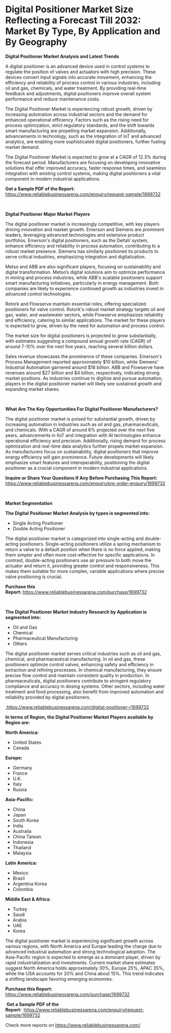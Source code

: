 <p><h1>Digital Positioner Market Size Reflecting a Forecast Till 2032: Market By Type, By Application and By Geography</h1></p><p><strong>Digital Positioner Market Analysis and Latest Trends</strong></p>
<p><p>A digital positioner is an advanced device used in control systems to regulate the position of valves and actuators with high precision. These devices convert input signals into accurate movement, enhancing the efficiency and reliability of process control in various industries, including oil and gas, chemicals, and water treatment. By providing real-time feedback and adjustments, digital positioners improve overall system performance and reduce maintenance costs.</p><p>The Digital Positioner Market is experiencing robust growth, driven by increasing automation across industrial sectors and the demand for enhanced operational efficiency. Factors such as the rising need for process optimization, strict regulatory standards, and the shift towards smart manufacturing are propelling market expansion. Additionally, advancements in technology, such as the integration of IoT and advanced analytics, are enabling more sophisticated digital positioners, further fueling market demand.</p><p>The Digital Positioner Market is expected to grow at a CAGR of 12.3% during the forecast period. Manufacturers are focusing on developing innovative solutions that offer improved accuracy, faster response times, and seamless integration with existing control systems, making digital positioners a vital component in modern industrial applications.</p></p>
<p><strong>Get a Sample PDF of the Report:&nbsp;</strong> <a href="https://www.reliablebusinessarena.com/enquiry/request-sample/1699732?utm_campaign=2515&utm_medium=2&utm_source=Github&utm_content=ia&utm_term=27032025&utm_id=digital-positioner">https://www.reliablebusinessarena.com/enquiry/request-sample/1699732</a></p>
<p>&nbsp;</p>
<p><strong>Digital Positioner Major Market Players</strong></p>
<p><p>The digital positioner market is increasingly competitive, with key players driving innovation and market growth. Emerson and Siemens are prominent leaders, leveraging advanced technologies and extensive product portfolios. Emerson's digital positioners, such as the DeltaV system, enhance efficiency and reliability in process automation, contributing to a robust market presence. Siemens has similarly positioned its products to serve critical industries, emphasizing integration and digitalization.</p><p>Metso and ABB are also significant players, focusing on sustainability and digital transformation. Metso’s digital solutions aim to optimize performance in mining and process industries, while ABB's scalable positioners support smart manufacturing initiatives, particularly in energy management. Both companies are likely to experience continued growth as industries invest in advanced control technologies.</p><p>Rotork and Flowserve maintain essential roles, offering specialized positioners for valve control. Rotork's robust market strategy targets oil and gas, water, and wastewater sectors, while Flowserve emphasizes reliability and efficiency, catering to similar applications. The market for these players is expected to grow, driven by the need for automation and process control.</p><p>The market size for digital positioners is projected to grow substantially, with estimates suggesting a compound annual growth rate (CAGR) of around 7-10% over the next five years, reaching several billion dollars.</p><p>Sales revenue showcases the prominence of these companies. Emerson's Process Management reported approximately $10 billion, while Siemens' Industrial Automation garnered around $18 billion. ABB and Flowserve have revenues around $27 billion and $4 billion, respectively, indicating strong market positions. As industries continue to digitize and pursue automation, players in the digital positioner market will likely see sustained growth and expanding market shares.</p></p>
<p>&nbsp;</p>
<p><strong>What Are The Key Opportunities For Digital Positioner Manufacturers?</strong></p>
<p><p>The digital positioner market is poised for substantial growth, driven by increasing automation in industries such as oil and gas, pharmaceuticals, and chemicals. With a CAGR of around 6% projected over the next five years, advancements in IIoT and integration with AI technologies enhance operational efficiency and precision. Additionally, rising demand for process optimization and real-time data analytics further propels market expansion. As manufacturers focus on sustainability, digital positioners that improve energy efficiency will gain prominence. Future developments will likely emphasize smart features and interoperability, positioning the digital positioner as a crucial component in modern industrial applications.</p></p>
<p><strong>Inquire or Share Your Questions If Any Before Purchasing This Report:</strong> <a href="https://www.reliablebusinessarena.com/enquiry/pre-order-enquiry/1699732?utm_campaign=2515&utm_medium=2&utm_source=Github&utm_content=ia&utm_term=27032025&utm_id=digital-positioner">https://www.reliablebusinessarena.com/enquiry/pre-order-enquiry/1699732</a></p>
<p>&nbsp;</p>
<p><strong>Market Segmentation</strong></p>
<p><strong>The Digital Positioner Market Analysis by types is segmented into:</strong></p>
<p><ul><li>Single Acting Positioner</li><li>Double Acting Positioner</li></ul></p>
<p><p>The digital positioner market is categorized into single-acting and double-acting positioners. Single-acting positioners utilize a spring mechanism to return a valve to a default position when there is no force applied, making them simpler and often more cost-effective for specific applications. In contrast, double-acting positioners use air pressure to both move the actuator and return it, providing greater control and responsiveness. This makes them suitable for more complex, variable applications where precise valve positioning is crucial.</p></p>
<p><strong>Purchase this Report:&nbsp;</strong><a href="https://www.reliablebusinessarena.com/purchase/1699732?utm_campaign=2515&utm_medium=2&utm_source=Github&utm_content=ia&utm_term=27032025&utm_id=digital-positioner">https://www.reliablebusinessarena.com/purchase/1699732</a></p>
<p>&nbsp;</p>
<p><strong>The Digital Positioner Market Industry Research by Application is segmented into:</strong></p>
<p><ul><li>Oil and Gas</li><li>Chemical</li><li>Pharmaceutical Manufacturing</li><li>Others</li></ul></p>
<p><p>The digital positioner market serves critical industries such as oil and gas, chemical, and pharmaceutical manufacturing. In oil and gas, these positioners optimize control valves, enhancing safety and efficiency in extraction and refining processes. In chemical manufacturing, they ensure precise flow control and maintain consistent quality in production. In pharmaceuticals, digital positioners contribute to stringent regulatory compliance and accuracy in dosing systems. Other sectors, including water treatment and food processing, also benefit from improved automation and reliability provided by digital positioners.</p></p>
<p><a href="https://www.reliablebusinessarena.com/digital-positioner-r1699732?utm_campaign=2515&utm_medium=2&utm_source=Github&utm_content=ia&utm_term=27032025&utm_id=digital-positioner">&nbsp;https://www.reliablebusinessarena.com/digital-positioner-r1699732</a></p>
<p><strong>In terms of Region, the Digital Positioner Market Players available by Region are:</strong></p>
<p>
    <p> <strong> North America: </strong>
        <ul>
            <li>United States</li>
            <li>Canada</li>
        </ul>
        </p> 
    <p> <strong> Europe: </strong>
        <ul>
            <li>Germany</li>
            <li>France</li>
            <li>U.K.</li>
            <li>Italy</li>
            <li>Russia</li>
        </ul>
        </p> 
    <p> <strong> Asia-Pacific: </strong>
        <ul>
            <li>China</li>
            <li>Japan</li>
            <li>South Korea</li>
            <li>India</li>
            <li>Australia</li>
            <li>China Taiwan</li>
            <li>Indonesia</li>
            <li>Thailand</li>
            <li>Malaysia</li>
        </ul>
        </p> 
    <p> <strong> Latin America: </strong>
        <ul>
            <li>Mexico</li>
            <li>Brazil</li>
            <li>Argentina Korea</li>
            <li>Colombia</li>
        </ul>
        </p> 
    <p> <strong> Middle East & Africa: </strong>
        <ul>
            <li>Turkey</li>
            <li>Saudi</li>
            <li>Arabia</li>
            <li>UAE</li>
            <li>Korea</li>
        </ul>
    </p>
    </p>
<p><p>The digital positioner market is experiencing significant growth across various regions, with North America and Europe leading the charge due to advanced industrial automation and strong technological adoption. The Asia-Pacific region is expected to emerge as a dominant player, driven by rapid industrialization and investments. Current market share estimates suggest North America holds approximately 30%, Europe 25%, APAC 35%, while the USA accounts for 20% and China about 15%. This trend indicates a shifting landscape favoring emerging economies.</p></p>
<p><strong>Purchase this Report: </strong><a href="https://www.reliablebusinessarena.com/purchase/1699732?utm_campaign=2515&utm_medium=2&utm_source=Github&utm_content=ia&utm_term=27032025&utm_id=digital-positioner">https://www.reliablebusinessarena.com/purchase/1699732</a></p>
<p>&nbsp;<strong>Get a Sample PDF of the Report:&nbsp;&nbsp;</strong><a href="https://www.reliablebusinessarena.com/enquiry/request-sample/1699732?utm_campaign=2515&utm_medium=2&utm_source=Github&utm_content=ia&utm_term=27032025&utm_id=digital-positioner">https://www.reliablebusinessarena.com/enquiry/request-sample/1699732</a></p>
<p><strong></strong></p>
<p>Check more reports on <a href="https://www.reliablebusinessarena.com/?utm_campaign=2515&utm_medium=2&utm_source=Github&utm_content=ia&utm_term=27032025&utm_id=digital-positioner">https://www.reliablebusinessarena.com/</a></p>